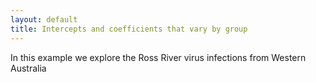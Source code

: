 ```yaml
---
layout: default
title: Intercepts and coefficients that vary by group
---
```


In this example we explore the Ross River virus infections from Western Australia
